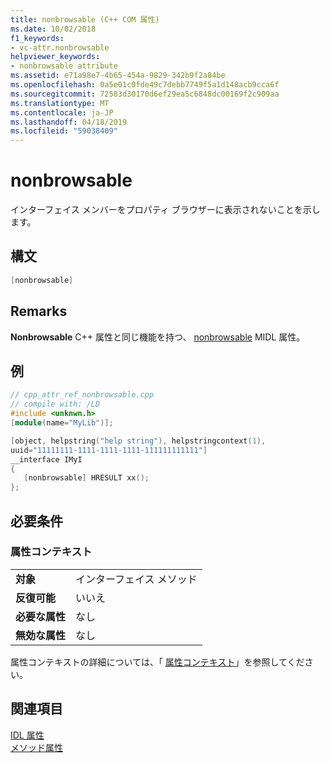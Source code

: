 ```yaml
---
title: nonbrowsable (C++ COM 属性)
ms.date: 10/02/2018
f1_keywords:
- vc-attr.nonbrowsable
helpviewer_keywords:
- nonbrowsable attribute
ms.assetid: e71a98e7-4b65-454a-9829-342b9f2a84be
ms.openlocfilehash: 0a5e01c0fde49c7debb7749f5a1d148acb9cca6f
ms.sourcegitcommit: 72583d30170d6ef29ea5c6848dc00169f2c909aa
ms.translationtype: MT
ms.contentlocale: ja-JP
ms.lasthandoff: 04/18/2019
ms.locfileid: "59038409"
---
```

# <a name="nonbrowsable"></a>nonbrowsable

インターフェイス メンバーをプロパティ ブラウザーに表示されないことを示します。

## <a name="syntax"></a>構文

```cpp
[nonbrowsable]
```

## <a name="remarks"></a>Remarks

**Nonbrowsable** C++ 属性と同じ機能を持つ、 [nonbrowsable](/windows/desktop/Midl/nonbrowsable) MIDL 属性。

## <a name="example"></a>例

```cpp
// cpp_attr_ref_nonbrowsable.cpp
// compile with: /LD
#include <unknwn.h>
[module(name="MyLib")];

[object, helpstring("help string"), helpstringcontext(1),
uuid="11111111-1111-1111-1111-111111111111"]
__interface IMyI
{
   [nonbrowsable] HRESULT xx();
};
```

## <a name="requirements"></a>必要条件

### <a name="attribute-context"></a>属性コンテキスト

|||
|-|-|
|**対象**|インターフェイス メソッド|
|**反復可能**|いいえ|
|**必要な属性**|なし|
|**無効な属性**|なし|

属性コンテキストの詳細については、「 [属性コンテキスト](cpp-attributes-com-net.md#contexts)」を参照してください。

## <a name="see-also"></a>関連項目

[IDL 属性](idl-attributes.md)<br/>
[メソッド属性](method-attributes.md)